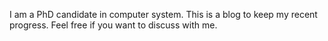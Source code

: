 I am a PhD candidate in computer system.
This is a blog to keep my recent progress.
Feel free if you want to discuss with me.
